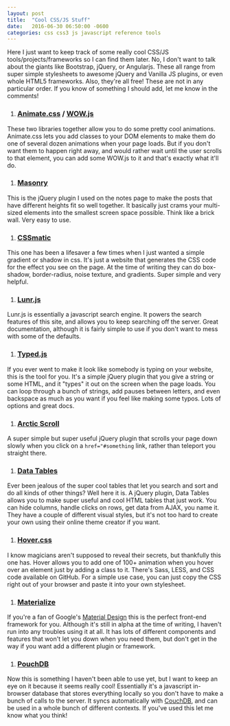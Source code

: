 ```yaml
---
layout: post
title:  "Cool CSS/JS Stuff"
date:   2016-06-30 06:50:00 -0600
categories: css css3 js javascript reference tools
---
```


Here I just want to keep track of some really cool CSS/JS tools/projects/frameworks so I can find them later. No, I don't want to talk about the giants like Bootstrap, jQuery, or Angularjs.
These all range from super simple stylesheets to awesome jQuery and Vanilla JS plugins, or even whole HTML5 frameworks. Also, they're all free! These are not in any particular order. 
If you know of something I should add, let me know in the comments!

1. ### [Animate.css](http://daneden.github.io/animate.css/) / [WOW.js](http://mynameismatthieu.com/WOW/)
These two libraries together allow you to do some pretty cool animations. Animate.css lets you add classes to your DOM elements to make them do one of several dozen animations when your page loads. 
But if you don't want them to happen right away, and would rather wait until the user scrolls to that element, you can add some WOW.js to it and that's exactly what it'll do.

1. ### [Masonry](http://masonry.desandro.com)
This is the jQuery plugin I used on the notes page to make the posts that have different heights fit so well together. It basically just crams your multi-sized elements into the smallest screen space
possible. Think like a brick wall. Very easy to use.

1. ### [CSSmatic](http://www.cssmatic.com)
This one has been a lifesaver a few times when I just wanted a simple gradient or shadow in css. It's just a website that generates the CSS code for the effect you see on the page. At the time of writing
they can do box-shadow, border-radius, noise texture, and gradients. Super simple and very helpful.

1. ### [Lunr.js](http://lunrjs.com)
Lunr.js is essentially a javascript search engine. It powers the search features of this site, and allows you to keep searching off the server. Great documentation, although it is fairly simple to 
use if you don't want to mess with some of the defaults.

1. ### [Typed.js](http://www.mattboldt.com/demos/typed-js/)
If you ever went to make it look like somebody is typing on your website, this is the tool for you. It's a simple jQuery plugin that you give a string or some HTML, and it "types" it out on the screen
when the page loads. You can loop through a bunch of strings, add pauses between letters, and even backspace as much as you want if you feel like making some typos. Lots of options and great docs.

1. ### [Arctic Scroll](https://github.com/PaulAdamDavis/Arctic-Scroll)
A super simple but super useful jQuery plugin that scrolls your page down slowly when you click on a `href="#something` link, rather than teleport you straight there.

1. ### [Data Tables](https://www.datatables.net)
Ever been jealous of the super cool tables that let you search and sort and do all kinds of other things? Well here it is. A jQuery plugin, Data Tables allows you to make super useful and cool HTML tables
that just work. You can hide columns, handle clicks on rows, get data from AJAX, you name it. They have a couple of different visual styles, but it's not too hard to create your own using their online theme
creator if you want.

1. ### [Hover.css](http://ianlunn.github.io/Hover/)
I know magicians aren't supposed to reveal their secrets, but thankfully this one has. Hover allows you to add one of 100+ animation when you hover over an element just by adding a class to it. There's Sass,
LESS, and CSS code available on GitHub. For a simple use case, you can just copy the CSS right out of your browser and paste it into your own stylesheet.

1. ### [Materialize](http://materializecss.com)
If you're a fan of Google's [Material Design](https://material.google.com) this is the perfect front-end framework for you. Although it's still in alpha at the time of writing, I haven't run into any troubles using it at all.
It has lots of different components and features that won't let you down when you need them, but don't get in the way if you want add a different plugin or framework. 

1. ### [PouchDB](https://pouchdb.com)
Now this is something I haven't been able to use yet, but I want to keep an eye on it because it seems really cool! Essentially it's a javascript in-browser database that stores everything locally so you don't have to make
a bunch of calls to the server. It syncs automatically with [CouchDB](http://couchdb.apache.org), and can be used in a whole bunch of different contexts. If you've used this let me know what you think!